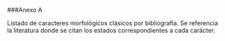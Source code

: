 ###Anexo A

Listado de caracteres morfológicos clásicos por bibliografía. Se referencia la literatura donde se citan los estados correspondientes a cada carácter. 
